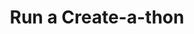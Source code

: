---
title: Run a Create-a-thon
permalink: /accelerate/run/
layout: accelerate-layout
sidenav: accelerate
---